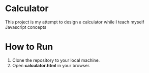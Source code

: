 # Calculator
This project is my attempt to design a calculator while I teach myself Javascript concepts

# How to Run
1. Clone the repository to your local machine.
2. Open **calculator.html** in your browser.
